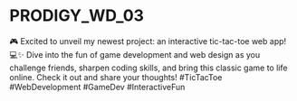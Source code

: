 # PRODIGY_WD_03
🎮 Excited to unveil my newest project: an interactive tic-tac-toe web app! 💻✨ Dive into the fun of game development and web design as you challenge friends, sharpen coding skills, and bring this classic game to life online. Check it out and share your thoughts! #TicTacToe #WebDevelopment #GameDev #InteractiveFun

